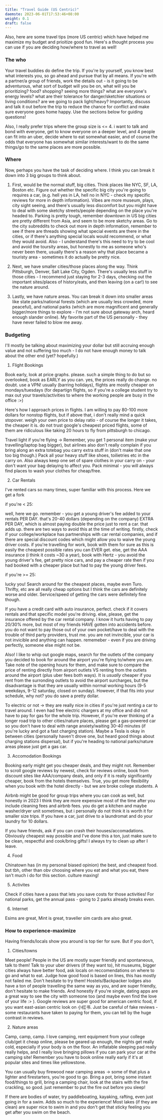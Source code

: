 ```yaml
---
title: "Travel Guide (US Centric)"
daemste: 2023-06-01T17:53:46+08:00
weight: 0.1
draft: false
---
```


Also, here are some travel tips (more US centric) which have helped me maximize my budget and prioitize good fun. Here's a thought process you can use if you are deciding how/where to travel as well!


### The who

Your travel buddies do define the trip. If you're by yourself, you know best what interests you, so go ahead and pursue that by all means. If you're with a partner/a group of friends, work the details out - is it going to be adventurous, what sort of budget will you be on, what will you be prioritizing? food? shopping? seeing more things? what are everyone's energy levels? what are their tolerance for danger/sketchier situations or living conditions? are we going to pack light/heavy? Importantly, discuss and talk it out before the trip to reduce the chance for conflict and make sure everyone goes home happy. Use the sections below for guiding questions!

Also, I really prefer trips where the group size is <= 4. i want to talk and bond with everyone, get to know everyone on a deeper level, and 4 people can fit into an uber, decide where to eat somewhat easier, and of course the odds that everyone has somewhat similar interests/want to do the same things/go to the same places are more possible. 

### Where

Now, perhaps you have the task of deciding where. I think you can break it down into 3 big groups to think about. 

1. First, would be the normal stuff, big cities. Think places like NYC, SF, LA, Boston etc. Figure out whether the specific big city you're going to requires a car, (e.g. hell yes in LA, hell no in NYC - check my specific reviews for more in depth information). Vibes are more museum, plays, city sight seeing, and there's usually less discomfort but you might have to deal with some sketchy streets/people depending on the place you're headed to. Parking is pretty tough, remember downtown in US big cities are pretty different from Asia, and seem to be more sketchy areas. Go to the city subreddits to check out more in depth information, remember to see if there are threads showing what special events are there in the cities, or if there's anything special locals would recommend, or what they would avoid. Also - I understand there's this need to try to be cool and avoid the toursity areas, but honestly to me as someone who's never been there, usually there's a reason why that place became a touristy area - sometimes it do actually be pretty nice.  

2. Next, we have smaller cities/those places along the way. Think Pittsburgh, Denver, Salt Lake City, Ogden. There's usually less stuff in those cities - I recommend just staying for 2-3 days, checking out the important sites/places of history/eats, and then leaving (on a car!) to see the nature around.

3. Lastly, we have nature areas. You can break it down into smaller areas like state parks/national forests (which are usually less crowded, more peaceful), and national parks (which are more magnificent and generally bigger/more things to explore - I'm not sure about gateway arch, heard enough slander online). My favorite part of the US personally - they have never failed to blow me away.


### Budgeting

I'll mostly be talking about maximizing your dollar but still accruing enough value and not suffering too much - I do not have enough money to talk about the other end (yet? hopefully.)

1. Flight Bookings

Book early, look at price graphs. please. such a simple thing to do but so overlooked, book as EARLY as you can. yes, the prices really do change. no doubt. use a VPN! usually (barring holidays), flights are mostly cheaper on mondays/tuesdays (for departign flights, so if you're a college student try to max out your travels/activities to where the working people are busy in the office :>)

Here's how I approach prices in flights. I am willing to pay 80-100 more dollars for nonstop flights, but if above that, i don't really mind a quick stopover. weigh your own price to delay ratio - of course the longer it takes, the cheaper it is. do not trust google's cheapest priced flights, some of them are ridiculous like taking 20 hours to fly from pittsburgh to chicago.

Travel light if you're flying -> Remember, you get 1 personal item (make your travelling/laptop bag bigger), but airlines also don't really complain if you bring along an extra totebag you carry extra stuff in (don't make that one too big though.) Pack all your heavy stuff like shoes, toilietries etc in the carry on. Also always keep one set of spare clothes in your carry on - your don't want your bag delaying to affect you. Pack minimal - you will always find places to wash your clothes for cheap/free.

2. Car Rentals

I've rented cars so many times, super familiar with this process. Here we get a fork 

if you're < 25:

well, here we go. remember - you get a young driver's fee added to your rentals PER DAY. that's 20-40 dollars (depending on the company) EXTRA PER DAY, which is almost paying double the price just to rent a car. that adds up. there are two ways to avoid this at the time of writing. firstly, check if your college/workplace has partnerships with car rental companies, and if there are special discount codes which might allow you to waive the young driver costs. if you're travelling for work, book with them for sure as this is easily the cheapest possible rates you can EVER get. else, get the AAA insurance (i think it costs ~30 a year), book with Hertz - you avoid the young driver's fee, get pretty nice cars, and pay a cheaper rate then if you had booked with a cheaper place but had to pay the young driver fees.

if you're >= 25:

lucky you! Search around for the cheapest places, maybe even Turo. Thrifty, etc are all really cheap options but I think the cars are definitely worse and older. Service/speed of getting the cars were definitely fine though.

If you have a credit card with auto insurance, perfect. check if it covers rentals and that specific model you're driving. else, please, get the insurance offered by the car rental company. I know it hurts having to pay 20/30% more, but most of my friends HAVE gotten into accidents before. you do not want to pay those out of your own pocket/have to deal with the trouble of third party providers, trust me. you are not invincible, your car is not invicible and anything can happen. rememeber - even if you are driving perfectly, someone else might not be.

Also! I like to whip out google maps, search for the outlets of the company you decided to book for around the airport you're flying to/where you are. Take note of the opening hours for them, and make sure to compare the price of renting directly from airport outlets VS renting from the outlets around the airport (plus uber fees both ways). It is *usually* cheaper if you rent from the surronding outlets to avoid the airport surcharges, but the disadvantage is that they are usually within normal working hours (9-5 weekdays, 9-12 saturday, closed on sunday). However, if that fits into your schedule, why not? you do save a pretty dollar.


To electric or not -> they are really nice in cities if you're just renting a car to travel around. I even had free electric chargers at my office and did not have to pay for gas for the whole trip. However, if you're ever thinking of a longer road trip to other cities/nature places, please get a gas-powered car so you don't have to deal with range anxiety/waiting 30-40 minutes (if you're lucky and got a fast charging station). Maybe a Tesla is okay in between cities (personally haven't drove one, but heard good things about charging stations dispersal), but if you're heading to national parks/nature areas please just get a gas car.

3. Accomodation Bookings

Booking early might get you cheaper deals, and they might not. Remember to scroll google reviews by newest, check for reviews online, book from discount sites like AAA/company deals, and only if it is really significantly cheaper, book from the hotels themselves. True, you get more flexibility when you book with the hotel directly - but we are broke college students. A

Airbnb might be good for group trips where you can cook as well, but honestly in 2023 I think they are more expensive most of the time after you include cleaning fees and airbnb fees. you do get a kitchen and maybe washer/dryer unit sometimes, but i personally do not think it is worth it for smaller size trips. If you have a car, just drive to a laundromat and do your laundry for 10 dollars. 

If you have friends, ask if you can crash their houses/accomadations. Obviously cheapest way possible and I've done this a ton, just make sure to be clean, respectful and cook/bring gifts! I always try to clean up after I leave.

4. Food

Chinatown has (in my personal biased opinion) the best, and cheapest food. but tbh, other than obv choosing where you eat and what you eat, there isn't much i do for this section. culture maxing! 

5. Activites

Check if cities have a pass that lets you save costs for those activities! For national parks, get the annual pass - going to 2 parks already breaks even.

6. Internet

Esims are great, Mint is great, traveller sim cards are also great.

### How to experience-maximize

Having friends/locals show you around is top tier for sure. But if you don't, 

1. Cities/towns

Meet people! People in the US are mostly super friendly and spontaneous, talk to them! Talk to your uber drivers (if they want to), hit museums, bigger cities always have better food, ask locals on reccomendations on where to go and what to eat. Judge how good food is based on lines, this has mostly not failed me. Don't hesitate to try them! Hostels/Backpacker lodges also have a ton of people travelling the same way as you, and are super friendly, don't hesitate to make friends. And honestly if you're single, dating apps are a great way to see the city with someone too (and maybe even find the love of your life :> ). Google reviews are super good for american centric food, if you want east-asian centric look on 小红书. Just be careful of fake reviews - some restaurants have taken to paying for them, you can tell by the huge contrast in reviews.


2. Nature areas

Camp, camp, camp. I love camping, rent equipment from your college club/get it cheap online, please be geared up enough, the nights get really cold, especially if your body is on the floor. An inflatable sleeping pad really really helps, and I really love bringing pillows if you can park your car at the camping site! Remember you have to book online really early if it's at popular sites and times like yellowstone.

You can usually buy firewood near camping areas -> some of that plus a lighter and firestarters, you're good to go. Bring a pot, bring some instant food/things to grill, bring a camping chair, look at the stairs with the fire crackling, so good. just remember to put the fire out before you sleep!

If there are bodies of water, try paddleboating, kayaking, rafting, even just going in for a swim. Adds so much to the experience! Most lakes (if they are clean) are super nice to swim in and you don't get that sticky feeling you get after you swim on the beach.

